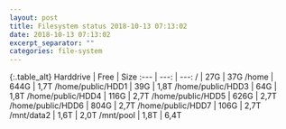 ```yaml
---
layout: post
title: Filesystem status 2018-10-13 07:13:02
date: 2018-10-13 07:13:02
excerpt_separator: ""
categories: file-system
---
```

{:.table_alt}
Harddrive | Free | Size
:--- | ---: | ---:
/ | 27G | 37G
/home | 644G | 1,7T
/home/public/HDD1 | 39G | 1,8T
/home/public/HDD3 | 64G | 1,8T
/home/public/HDD4 | 116G | 2,7T
/home/public/HDD5 | 626G | 2,7T
/home/public/HDD6 | 804G | 2,7T
/home/public/HDD7 | 106G | 2,7T
/mnt/data2 | 1,6T | 2,0T
/mnt/pool | 1,8T | 6,4T
